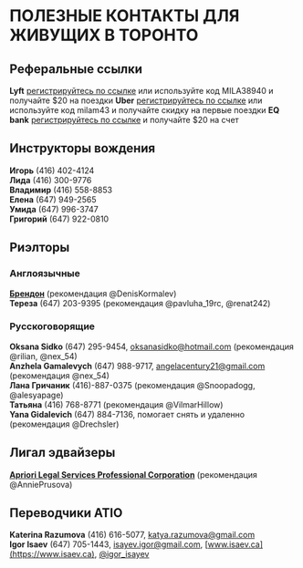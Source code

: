 
# __ПОЛЕЗНЫЕ КОНТАКТЫ ДЛЯ ЖИВУЩИХ В ТОРОНТО__

## __Реферальные ссылки__
__Lyft__ [регистрируйтесь по ссылке](https://www.lyft.com/i/MILA38940?utm_medium=p2pi_iacc) или используйте код MILA38940 и получайте $20 на поездки
__Uber__ [регистрируйтесь по ссылке](https://www.uber.com/invite/milam43) или используйте код milam43 и получайте скидку на первые поездки
__EQ bank__ [регистрируйтесь по ссылке](https://join.eqbank.ca?code=LIUDMILA3203) и получайте $20 на счет 

## __Инструкторы вождения__  
__Игорь__ (416) 402-4124   
__Лида__ (416) 300-9776   
__Владимир__ (416) 558-8853   
__Елена__ (647) 949-2565  
__Умида__ (647) 996-3747   
__Григорий__ (647) 922-0810   

## __Риэлторы__   
### __Англоязычные__    
__[Брендон](facebook.com/GTAHomeGuy)__ (рекомендация @DenisKormalev)    
__Тереза__  (647) 203-9395 (рекомендация @pavluha_19rc, @renat242)    
### __Русскоговорящие__  
__Oksana Sidko__ (647) 295-9454, oksanasidko@hotmail.com (рекомендация @rilian, @nex_54)  
__Anzhela Gamalevych__ (647) 988-9717, angelacentury21@gmail.com (рекомендация @nex_54)  
__Лана Гричаник__ (416)-887-0375 (рекомендация @Snoopadogg, @alesyapage)  
__Татьяна__ (416) 768-8771 (рекомендация @VilmarHillow)  
__Yana Gidalevich__ (647) 884-7136, помогает снять и удаленно (рекомендация @Drechsler)   

## __Лигал эдвайзеры__  
__[Apriori Legal Services Professional Corporation](http://www.apriorilaw.ca/about-us-3)__ (рекомендация @AnniePrusova) 

## __Переводчики ATIO__   
__Katerina Razumova__ (416) 616-5077, katya.razumova@gmail.com  
__Igor Isaev__ (647) 705-1443, isayev.igor@gmail.com, [www.isaev.ca](https://www.isaev.ca), [@igor_isayev](https://t.me/igor_isayev)

